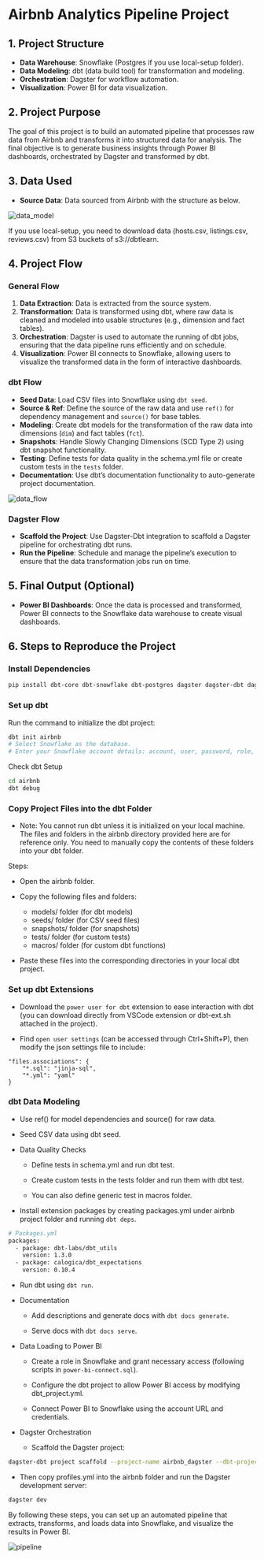 # Airbnb Analytics Pipeline Project

## 1. Project Structure
- **Data Warehouse**: Snowflake (Postgres if you use local-setup folder).
- **Data Modeling**: dbt (data build tool) for transformation and modeling.
- **Orchestration**: Dagster for workflow automation.
- **Visualization**: Power BI for data visualization.

## 2. Project Purpose
The goal of this project is to build an automated pipeline that processes raw data from Airbnb and transforms it into structured data for analysis. The final objective is to generate business insights through Power BI dashboards, orchestrated by Dagster and transformed by dbt.

## 3. Data Used
- **Source Data**: Data sourced from Airbnb with the structure as below.
  
![data_model](images/data_model.png)

If you use local-setup, you need to download data (hosts.csv, listings.csv, reviews.csv) from S3 buckets of s3://dbtlearn.

## 4. Project Flow

### General Flow
1. **Data Extraction**: Data is extracted from the source system.
2. **Transformation**: Data is transformed using dbt, where raw data is cleaned and modeled into usable structures (e.g., dimension and fact tables).
3. **Orchestration**: Dagster is used to automate the running of dbt jobs, ensuring that the data pipeline runs efficiently and on schedule.
4. **Visualization**: Power BI connects to Snowflake, allowing users to visualize the transformed data in the form of interactive dashboards.

### dbt Flow
- **Seed Data**: Load CSV files into Snowflake using `dbt seed`.
- **Source & Ref**: Define the source of the raw data and use `ref()` for dependency management and `source()` for base tables.
- **Modeling**: Create dbt models for the transformation of the raw data into dimensions (`dim`) and fact tables (`fct`).
- **Snapshots**: Handle Slowly Changing Dimensions (SCD Type 2) using dbt snapshot functionality.
- **Testing**: Define tests for data quality in the schema.yml file or create custom tests in the `tests` folder.
- **Documentation**: Use dbt’s documentation functionality to auto-generate project documentation.

![data_flow](images/data_flow.png)

### Dagster Flow
- **Scaffold the Project**: Use Dagster-Dbt integration to scaffold a Dagster pipeline for orchestrating dbt runs.
- **Run the Pipeline**: Schedule and manage the pipeline’s execution to ensure that the data transformation jobs run on time.

## 5. Final Output (Optional)
- **Power BI Dashboards**: Once the data is processed and transformed, Power BI connects to the Snowflake data warehouse to create visual dashboards.

## 6. Steps to Reproduce the Project

### Install Dependencies
```bash
pip install dbt-core dbt-snowflake dbt-postgres dagster dagster-dbt dagster-webserver
```

### Set up dbt
Run the command to initialize the dbt project:
```bash
dbt init airbnb
# Select Snowflake as the database.
# Enter your Snowflake account details: account, user, password, role, warehouse, db, schema.
```

Check dbt Setup

```bash
cd airbnb
dbt debug
```

### Copy Project Files into the dbt Folder
- Note: You cannot run dbt unless it is initialized on your local machine. The files and folders in the airbnb directory provided here are for reference only. You need to manually copy the contents of these folders into your dbt folder.

Steps:

- Open the airbnb folder.

- Copy the following files and folders:
    - models/ folder (for dbt models)
    - seeds/ folder (for CSV seed files)
    - snapshots/ folder (for snapshots)
    - tests/ folder (for custom tests)
    - macros/ folder (for custom dbt functions)

- Paste these files into the corresponding directories in your local dbt project.

### Set up dbt Extensions

- Download the `power user for dbt` extension to ease interaction with dbt (you can download directly from VSCode extension or dbt-ext.sh attached in the project).

- Find `open user settings` (can be accessed through Ctrl+Shift+P), then modify the json settings file to include:
```
"files.associations": {
    "*.sql": "jinja-sql",
    "*.yml": "yaml"
}
```

### dbt Data Modeling

- Use ref() for model dependencies and source() for raw data.

- Seed CSV data using dbt seed.

- Data Quality Checks

  - Define tests in schema.yml and run dbt test.
    
  - Create custom tests in the tests folder and run them with dbt test.
    
  - You can also define generic test in macros folder.

- Install extension packages by creating packages.yml under airbnb project folder and running `dbt deps`.

```bash
# Packages.yml
packages:
  - package: dbt-labs/dbt_utils
    version: 1.3.0
  - package: calogica/dbt_expectations
    version: 0.10.4
```

- Run dbt using `dbt run`.
  
- Documentation
    
  - Add descriptions and generate docs with `dbt docs generate`.
    
  - Serve docs with `dbt docs serve`.

- Data Loading to Power BI
    
  - Create a role in Snowflake and grant necessary access (following scripts in `power-bi-connect.sql`).

  - Configure the dbt project to allow Power BI access by modifying dbt_project.yml.

  - Connect Power BI to Snowflake using the account URL and credentials.

- Dagster Orchestration
    
  - Scaffold the Dagster project:

```bash
dagster-dbt project scaffold --project-name airbnb_dagster --dbt-project-dir airbnb
```

  - Then copy profiles.yml into the airbnb folder and run the Dagster development server:
  
```bash
dagster dev
```

By following these steps, you can set up an automated pipeline that extracts, transforms, and loads data into Snowflake, and visualize the results in Power BI.

![pipeline](images/pipeline.png)